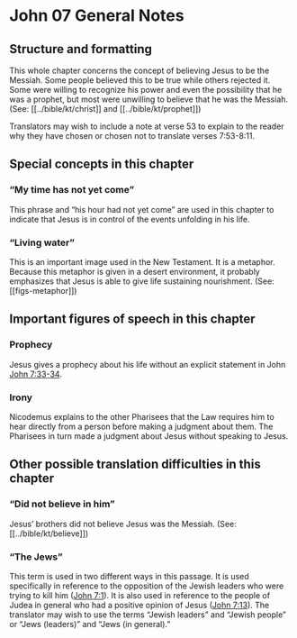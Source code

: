 # John 07 General Notes
## Structure and formatting

This whole chapter concerns the concept of believing Jesus to be the Messiah. Some people believed this to be true while others rejected it. Some were willing to recognize his power and even the possibility that he was a prophet, but most were unwilling to believe that he was the Messiah. (See: [[../bible/kt/christ]] and [[../bible/kt/prophet]])

Translators may wish to include a note at verse 53 to explain to the reader why they have chosen or chosen not to translate verses 7:53-8:11.

## Special concepts in this chapter

### “My time has not yet come”
This phrase and “his hour had not yet come” are used in this chapter to indicate that Jesus is in control of the events unfolding in his life.

### “Living water”
This is an important image used in the New Testament. It is a metaphor. Because this metaphor is given in a desert environment, it probably emphasizes that Jesus is able to give life sustaining nourishment. (See: [[figs-metaphor]])

## Important figures of speech in this chapter

### Prophecy
Jesus gives a prophecy about his life without an explicit statement in John [John 7:33-34](./33.md).

### Irony
Nicodemus explains to the other Pharisees that the Law requires him to hear directly from a person before making a judgment about them. The Pharisees in turn made a judgment about Jesus without speaking to Jesus.

## Other possible translation difficulties in this chapter

### “Did not believe in him”
Jesus’ brothers did not believe Jesus was the Messiah. (See: [[../bible/kt/believe]])

### “The Jews”
This term is used in two different ways in this passage. It is used specifically in reference to the opposition of the Jewish leaders who were trying to kill him ([John 7:1](../../jhn/07/01.md)). It is also used in reference to the people of Judea in general who had a positive opinion of Jesus ([John 7:13](../../jhn/07/13.md)). The translator may wish to use the terms “Jewish leaders” and “Jewish people” or “Jews (leaders)” and “Jews (in general).”